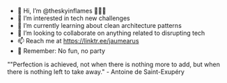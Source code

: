 - 👋 Hi, I’m @theskyinflames 👨🏻‍💻
- 👀 I’m interested in tech new challenges
- 🌱 I’m currently learning about clean architecture patterns
- 💞️ I’m looking to collaborate on anything related to disrupting tech
- 📫 Reach me at https://linktr.ee/jaumearus
- 🎯 Remember: No fun, no party 

""Perfection is achieved, not when there is nothing more to add, but when there is nothing left to take away."  - Antoine de Saint-Exupéry

<!---
theskyinflames/theskyinflames is a ✨ special ✨ repository because its `README.md` (this file) appears on your GitHub profile.
You can click the Preview link to take a look at your changes.
--->
